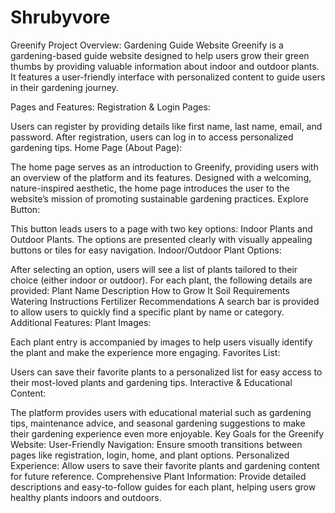 # Shrubyvore
Greenify Project Overview: Gardening Guide Website
Greenify is a gardening-based guide website designed to help users grow their green thumbs by providing valuable information about indoor and outdoor plants. It features a user-friendly interface with personalized content to guide users in their gardening journey.

Pages and Features:
Registration & Login Pages:

Users can register by providing details like first name, last name, email, and password.
After registration, users can log in to access personalized gardening tips.
Home Page (About Page):

The home page serves as an introduction to Greenify, providing users with an overview of the platform and its features.
Designed with a welcoming, nature-inspired aesthetic, the home page introduces the user to the website’s mission of promoting sustainable gardening practices.
Explore Button:

This button leads users to a page with two key options: Indoor Plants and Outdoor Plants.
The options are presented clearly with visually appealing buttons or tiles for easy navigation.
Indoor/Outdoor Plant Options:

After selecting an option, users will see a list of plants tailored to their choice (either indoor or outdoor).
For each plant, the following details are provided:
Plant Name
Description
How to Grow It
Soil Requirements
Watering Instructions
Fertilizer Recommendations
A search bar is provided to allow users to quickly find a specific plant by name or category.
Additional Features:
Plant Images:

Each plant entry is accompanied by images to help users visually identify the plant and make the experience more engaging.
Favorites List:

Users can save their favorite plants to a personalized list for easy access to their most-loved plants and gardening tips.
Interactive & Educational Content:

The platform provides users with educational material such as gardening tips, maintenance advice, and seasonal gardening suggestions to make their gardening experience even more enjoyable.
Key Goals for the Greenify Website:
User-Friendly Navigation: Ensure smooth transitions between pages like registration, login, home, and plant options.
Personalized Experience: Allow users to save their favorite plants and gardening content for future reference.
Comprehensive Plant Information: Provide detailed descriptions and easy-to-follow guides for each plant, helping users grow healthy plants indoors and outdoors.
